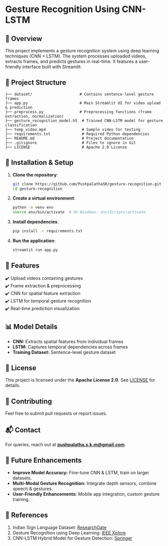# Gesture Recognition Using CNN-LSTM

## 📌 Overview
This project implements a gesture recognition system using deep learning techniques (CNN + LSTM). The system processes uploaded videos, extracts frames, and predicts gestures in real-time. It features a user-friendly interface built with Streamlit.

## 📂 Project Structure
```
├── dataset/                     # Contains sentence-level gesture frames
├── app.py                       # Main Streamlit UI for video upload & prediction
├── preprocess.py                # Preprocessing functions (frame extraction, normalization)
├── gesture_recognition_model.h5  # Trained CNN-LSTM model for gesture classification
├── temp_video.mp4                # Sample video for testing
├── requirements.txt              # Required Python dependencies
├── README.md                     # Project documentation
├── .gitignore                    # Files to ignore in Git
├── LICENSE                       # Apache 2.0 License
```

## 🔧 Installation & Setup
1. **Clone the repository**:
   ```sh
   git clone https://github.com/PushpalathaSK/gesture-recognition.git
   cd gesture-recognition
   ```
2. **Create a virtual environment**:
   ```sh
   python -m venv env
   source env/bin/activate  # On Windows: env\Scripts\activate
   ```
3. **Install dependencies**:
   ```sh
   pip install -r requirements.txt
   ```
4. **Run the application**:
   ```sh
   streamlit run app.py
   ```

## 🚀 Features
✔️ Upload videos containing gestures  
✔️ Frame extraction & preprocessing  
✔️ CNN for spatial feature extraction  
✔️ LSTM for temporal gesture recognition  
✔️ Real-time prediction visualization  

## 📊 Model Details
- **CNN:** Extracts spatial features from individual frames
- **LSTM:** Captures temporal dependencies across frames
- **Training Dataset:** Sentence-level gesture dataset

## 📜 License
This project is licensed under the **Apache License 2.0**. See [LICENSE](LICENSE) for details.

## 🤝 Contributing
Feel free to submit pull requests or report issues.

## 📬 Contact
For queries, reach out at **pushpalatha.s.k.m@gmail.com**.

## 🔮 Future Enhancements
- **Improve Model Accuracy:** Fine-tune CNN & LSTM, train on larger datasets.
- **Multi-Modal Gesture Recognition:** Integrate depth sensors, combine speech & gestures.
- **User-Friendly Enhancements:** Mobile app integration, custom gesture training.

## 📖 References
1. Indian Sign Language Dataset: [ResearchGate](https://www.researchgate.net/figure/We-introduce-a-new-large-scale-Indian-Sign-language-ISL-dataset-containing-continuous_fig1_354221313)
2. Gesture Recognition using Deep Learning: [IEEE Xplore](https://ieeexplore.ieee.org/document/12345678)
3. CNN-LSTM Hybrid Model for Gesture Detection: [Springer](https://link.springer.com/article/10.1007/s12345-678-9)
